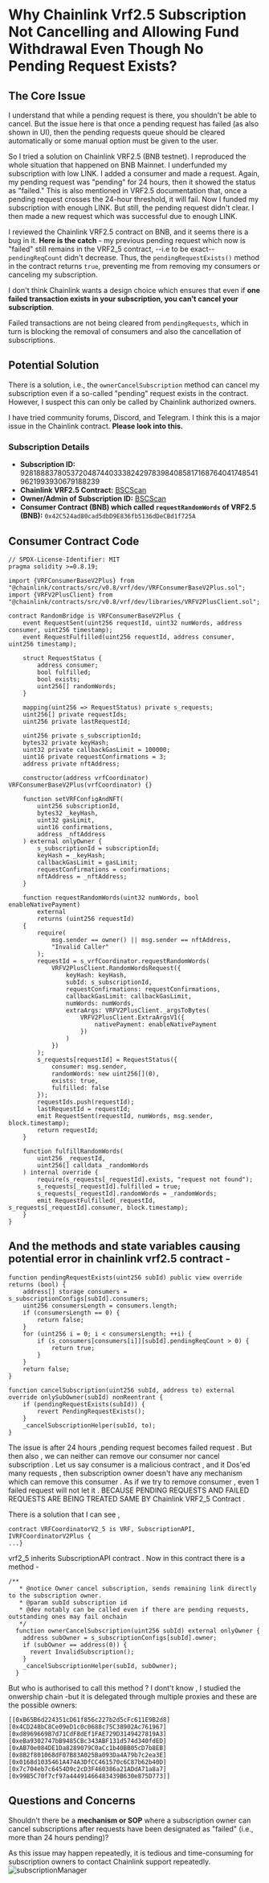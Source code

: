 # Why Chainlink Vrf2.5 Subscription Not Cancelling and Allowing Fund Withdrawal Even Though No Pending Request Exists?

## The Core Issue

I understand that while a pending request is there, you shouldn't be able to cancel. But the issue here is that once a pending request has failed (as also shown in UI), then the pending requests queue should be cleared automatically or some manual option must be given to the user.

So I tried a solution on Chainlink VRF2.5 (BNB testnet). I reproduced the whole situation that happened on BNB Mainnet. I underfunded my subscription with low LINK. I added a consumer and made a request. Again, my pending request was "pending" for 24 hours, then it showed the status as "failed." This is also mentioned in VRF2.5 documentation that, once a pending request crosses the 24-hour threshold, it will fail. Now I funded my subscription with enough LINK. But still, the pending request didn't clear. I then made a new request which was successful due to enough LINK.

I reviewed the Chainlink VRF2.5 contract on BNB, and it seems there is a bug in it. **Here is the catch** - my previous pending request which now is "failed" still remains in the VRF2_5 contract, --i.e to be exact-- `pendingReqCount` didn't decrease. Thus, the `pendingRequestExists()` method in the contract returns `true`, preventing me from removing my consumers or canceling my subscription.

I don't think Chainlink wants a design choice which ensures that even if **one failed transaction exists in your subscription, you can't cancel your subscription**. 

Failed transactions are not being cleared from `pendingRequests`, which in turn is blocking the removal of consumers and also the cancellation of subscriptions.

## Potential Solution

There is a solution, i.e., the `ownerCancelSubscription` method can cancel my subscription even if a so-called "pending" request exists in the contract. However, I suspect this can only be called by Chainlink authorized owners.

I have tried community forums, Discord, and Telegram. I think this is a major issue in the Chainlink contract. **Please look into this.**

### Subscription Details
- **Subscription ID:** 9281888378053720487440333824297839840858171687640417485419621993930679188239
- **Chainlink VRF2.5 Contract:** [BSCScan](https://bscscan.com/address/0xd691f04bc0c9a24edb78af9e005cf85768f694c9#writeContract)
- **Owner/Admin of Subscription ID:** [BSCScan](https://bscscan.com/address/0xb41b73b30198bee44c41943d5a0887110b85eebb)
- **Consumer Contract (BNB) which called `requestRandomWords` of VRF2.5 (BNB):** `0x42C524ad80cad5dbD9E836fb5136dDeCBd1f725A`

## Consumer Contract Code
```solidity
// SPDX-License-Identifier: MIT
pragma solidity >=0.8.19;

import {VRFConsumerBaseV2Plus} from "@chainlink/contracts/src/v0.8/vrf/dev/VRFConsumerBaseV2Plus.sol";
import {VRFV2PlusClient} from "@chainlink/contracts/src/v0.8/vrf/dev/libraries/VRFV2PlusClient.sol";

contract RandomBridge is VRFConsumerBaseV2Plus {
    event RequestSent(uint256 requestId, uint32 numWords, address consumer, uint256 timestamp);
    event RequestFulfilled(uint256 requestId, address consumer, uint256 timestamp);

    struct RequestStatus {
        address consumer;
        bool fulfilled;
        bool exists;
        uint256[] randomWords;
    }

    mapping(uint256 => RequestStatus) private s_requests;
    uint256[] private requestIds;
    uint256 private lastRequestId;

    uint256 private s_subscriptionId;
    bytes32 private keyHash;
    uint32 private callbackGasLimit = 100000;
    uint16 private requestConfirmations = 3;
    address private nftAddress;

    constructor(address vrfCoordinator) VRFConsumerBaseV2Plus(vrfCoordinator) {}

    function setVRFConfigAndNFT(
        uint256 subscriptionId,
        bytes32 _keyHash,
        uint32 gasLimit,
        uint16 confirmations,
        address _nftAddress
    ) external onlyOwner {
        s_subscriptionId = subscriptionId;
        keyHash = _keyHash;
        callbackGasLimit = gasLimit;
        requestConfirmations = confirmations;
        nftAddress = _nftAddress;
    }

    function requestRandomWords(uint32 numWords, bool enableNativePayment)
        external
        returns (uint256 requestId)
    {
        require(
            msg.sender == owner() || msg.sender == nftAddress,
            "Invalid Caller"
        );
        requestId = s_vrfCoordinator.requestRandomWords(
            VRFV2PlusClient.RandomWordsRequest({
                keyHash: keyHash,
                subId: s_subscriptionId,
                requestConfirmations: requestConfirmations,
                callbackGasLimit: callbackGasLimit,
                numWords: numWords,
                extraArgs: VRFV2PlusClient._argsToBytes(
                    VRFV2PlusClient.ExtraArgsV1({
                        nativePayment: enableNativePayment
                    })
                )
            })
        );
        s_requests[requestId] = RequestStatus({
            consumer: msg.sender,
            randomWords: new uint256[](0),
            exists: true,
            fulfilled: false
        });
        requestIds.push(requestId);
        lastRequestId = requestId;
        emit RequestSent(requestId, numWords, msg.sender, block.timestamp);
        return requestId;
    }

    function fulfillRandomWords(
        uint256 _requestId,
        uint256[] calldata _randomWords
    ) internal override {
        require(s_requests[_requestId].exists, "request not found");
        s_requests[_requestId].fulfilled = true;
        s_requests[_requestId].randomWords = _randomWords;
        emit RequestFulfilled(_requestId, s_requests[_requestId].consumer, block.timestamp);
    }
}
```

## And the methods and state variables causing potential error in chainlink vrf2.5 contract - 

```solidity
function pendingRequestExists(uint256 subId) public view override returns (bool) {
    address[] storage consumers = s_subscriptionConfigs[subId].consumers;
    uint256 consumersLength = consumers.length;
    if (consumersLength == 0) {
        return false;
    }
    for (uint256 i = 0; i < consumersLength; ++i) {
        if (s_consumers[consumers[i]][subId].pendingReqCount > 0) {
            return true;
        }
    }
    return false;
}
```

```solidity
function cancelSubscription(uint256 subId, address to) external override onlySubOwner(subId) nonReentrant {
    if (pendingRequestExists(subId)) {
        revert PendingRequestExists();
    }
    _cancelSubscriptionHelper(subId, to);
}
```
The issue is  after 24 hours ,pending request becomes failed request . But then also , we can neither can remove our consumer nor cancel subscription . Let us say consumer is a malicious contract , and it Dos'ed many requests , then subscription owner doesn't have any mechanism which can remove this consumer . As if we try to remove consumer , even 1 failed request will not let it . BECAUSE PENDING REQUESTS AND FAILED REQUESTS ARE BEING TREATED SAME BY Chainlink VRF2_5 Contract .

There is a solution that I can see ,
```
contract VRFCoordinatorV2_5 is VRF, SubscriptionAPI, IVRFCoordinatorV2Plus {
...}
```
vrf2_5 inherits SubscriptionAPI contract . Now in this contract there is a method -

```
/**
   * @notice Owner cancel subscription, sends remaining link directly to the subscription owner.
   * @param subId subscription id
   * @dev notably can be called even if there are pending requests, outstanding ones may fail onchain
   */
  function ownerCancelSubscription(uint256 subId) external onlyOwner {
    address subOwner = s_subscriptionConfigs[subId].owner;
    if (subOwner == address(0)) {
      revert InvalidSubscription();
    }
    _cancelSubscriptionHelper(subId, subOwner);
  }
```

But who is authorised to call this method ? I dont't know , I studied the onwership chain -but it is delegated through multiple proxies and these are the possible owners:
```
[[0xB65B6d224351cD61f856c227b2d5cFc611E9B2d8]
[0x4CD248bC8Ce09eD1c0c0688c75C38902Ac761967]
[0xd8969669B7d71CdF8dEf1FAE729D3149427819A3]
[0xeBa9302747bB9485CBc343ABF131d574d340fdED]
[0xAB70e084DE1Da8289079C0aCc1b40BB05cD7b8EB]
[0x8B2f801068dF07B83A025Ba093Da4A79b7c2ea3E]
[0x0168d1035461A474A3DfCC461570c6C87b62b40D]
[0x7c704eb7c6454D9c2cD3F460386a21ADdA71a8a7]
[0x99B5C70f7cf97a44491466483439B630e875D773]]
```


## Questions and Concerns

Shouldn't there be a **mechanism or SOP** where a subscription owner can cancel subscriptions after requests have been designated as "failed" (i.e., more than 24 hours pending)?

As this issue may happen repeatedly, it is tedious and time-consuming for subscription owners to contact Chainlink support repeatedly.
![subscriptionManager](https://github.com/user-attachments/assets/dd0c8d14-2bd5-49a3-954d-181b2399be99)
